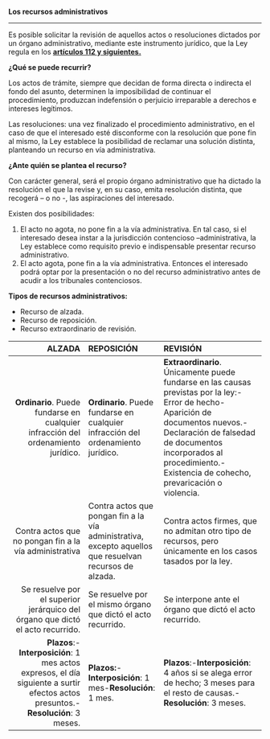 **Los recursos administrativos**

---

Es posible solicitar la revisión de aquellos actos o resoluciones dictados por un órgano administrativo, mediante este instrumento jurídico, que la Ley regula en los [**artículos 112 y siguientes.**](https://www.boe.es/buscar/act.php?id=BOE-A-2015-10565&tn=1&p=20151002#a112)

**¿Qué se puede recurrir?**

Los actos de trámite, siempre que decidan de forma directa o indirecta el fondo del asunto, determinen la imposibilidad de continuar el procedimiento, produzcan indefensión o perjuicio irreparable a derechos e intereses legítimos.

Las resoluciones: una vez finalizado el procedimiento administrativo, en el caso de que el interesado esté disconforme con la resolución que pone fin al mismo, la Ley establece la posibilidad de reclamar una solución distinta, planteando un recurso en vía administrativa.

**¿Ante quién se plantea el recurso?**

Con carácter general, será el propio órgano administrativo que ha dictado la resolución el que la revise y, en su caso, emita resolución distinta, que recogerá – o no -, las aspiraciones del interesado.

Existen dos posibilidades:

1. El acto no agota, no pone fin a la vía administrativa. En tal caso, si el interesado desea instar a la jurisdicción contencioso –administrativa, la Ley establece como requisito previo e indispensable presentar recurso administrativo.
2. El acto agota, pone fin a la vía administrativa. Entonces el interesado podrá optar por la presentación o no del recurso administrativo antes de acudir a los tribunales contenciosos.



**Tipos de recursos administrativos:**

* Recurso de alzada.
* Recurso de reposición.
* Recurso extraordinario de revisión.

| **ALZADA** | **REPOSICIÓN** | **REVISIÓN** |
| ---: | :--- | :--- |
| **Ordinario**. Puede fundarse en cualquier infracción del ordenamiento jurídico. | **Ordinario**. Puede fundarse en cualquier infracción del ordenamiento jurídico. | **Extraordinario**. Únicamente puede fundarse en las causas previstas por la ley:-Error de hecho-Aparición de documentos nuevos.-Declaración de falsedad de documentos incorporados al procedimiento.-Existencia de cohecho, prevaricación o violencia. |
| Contra actos que no pongan fin a la vía administrativa | Contra actos que pongan fin a la vía administrativa, excepto aquellos que resuelvan recursos de alzada. | Contra actos firmes, que no admitan otro tipo de recursos, pero únicamente en los casos tasados por la ley. |
| Se resuelve por el superior jerárquico del órgano que dictó el acto recurrido. | Se resuelve por el mismo órgano que dictó el acto recurrido. | Se interpone ante el órgano que dictó el acto recurrido. |
| **Plazos**:-**Interposición**: 1 mes actos expresos, el día siguiente a surtir efectos actos presuntos.-**Resolución**: 3 meses. | **Plazos:**-**Interposición**: 1 mes-**Resolución**: 1 mes. | **Plazos**:-**Interposición**: 4 años si se alega error de hecho; 3 meses para el resto de causas.-**Resolución**: 3 meses. |







